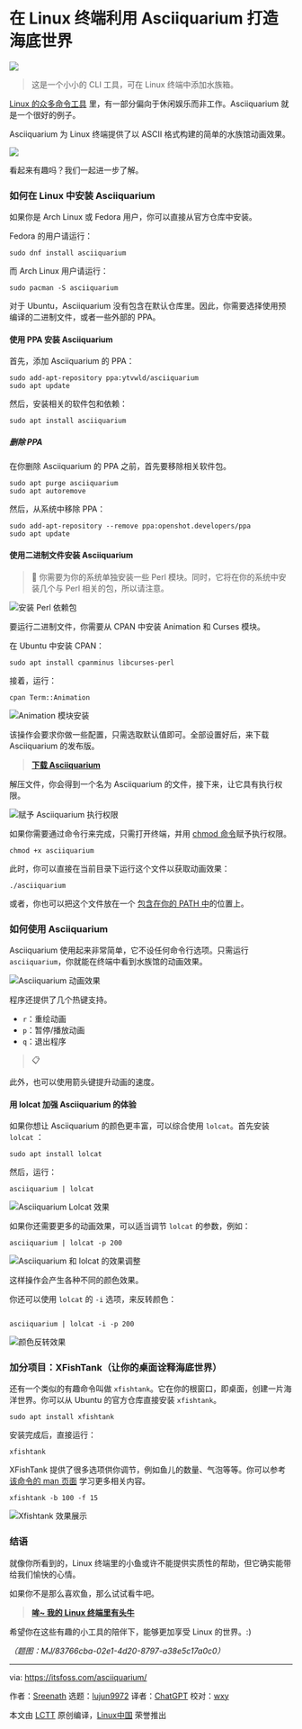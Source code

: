 [#]: subject: "Using Asciiquarium for Aquarium Like Animation Effects in Linux Terminal"
[#]: via: "https://itsfoss.com/asciiquarium/"
[#]: author: "Sreenath https://itsfoss.com/author/sreenath/"
[#]: collector: "lujun9972/lctt-scripts-1693450080"
[#]: translator: "ChatGPT"
[#]: reviewer: "wxy"
[#]: publisher: "wxy"
[#]: url: "https://linux.cn/article-16354-1.html"

在 Linux 终端利用 Asciiquarium 打造海底世界
======

![][0]

> 这是一个小小的 CLI 工具，可在 Linux 终端中添加水族箱。

[Linux 的众多命令工具][1] 里，有一部分偏向于休闲娱乐而非工作。Asciiquarium 就是一个很好的例子。

Asciiquarium 为 Linux 终端提供了以 ASCII 格式构建的简单的水族馆动画效果。

![][2]

看起来有趣吗？我们一起进一步了解。

### 如何在 Linux 中安装 Asciiquarium

如果你是 Arch Linux 或 Fedora 用户，你可以直接从官方仓库中安装。

Fedora 的用户请运行：

```
sudo dnf install asciiquarium
```

而 Arch Linux 用户请运行：

```
sudo pacman -S asciiquarium
```

对于 Ubuntu，Asciiquarium 没有包含在默认仓库里。因此，你需要选择使用预编译的二进制文件，或者一些外部的 PPA。

#### 使用 PPA 安装 Asciiquarium

首先，添加 Asciiquarium 的 PPA：

```
sudo add-apt-repository ppa:ytvwld/asciiquarium
sudo apt update
```

然后，安装相关的软件包和依赖：

```
sudo apt install asciiquarium
```

##### 删除 PPA

在你删除 Asciiquarium 的 PPA 之前，首先要移除相关软件包。

```
sudo apt purge asciiquarium
sudo apt autoremove
```

然后，从系统中移除 PPA：

```
sudo add-apt-repository --remove ppa:openshot.developers/ppa
sudo apt update
```

#### 使用二进制文件安装 Asciiquarium

> 🚧 你需要为你的系统单独安装一些 Perl 模块。同时，它将在你的系统中安装几个与 Perl 相关的包，所以请注意。

![安装 Perl 依赖包][3]

要运行二进制文件，你需要从 CPAN 中安装 Animation 和 Curses 模块。

在 Ubuntu 中安装 CPAN：

```
sudo apt install cpanminus libcurses-perl
```

接着，运行：

```
cpan Term::Animation
```

![Animation 模块安装][4]

该操作会要求你做一些配置，只需选取默认值即可。全部设置好后，来下载 Asciiquarium 的发布版。

> **[下载 Asciiquarium][5]**

解压文件，你会得到一个名为 Asciiquarium 的文件，接下来，让它具有执行权限。

![赋予 Asciiquarium 执行权限][6]

如果你需要通过命令行来完成，只需打开终端，并用 [chmod 命令][7]赋予执行权限。

```
chmod +x asciiquarium
```

此时，你可以直接在当前目录下运行这个文件以获取动画效果：

```
./asciiquarium
```

或者，你也可以把这个文件放在一个 [包含在你的 PATH 中][8]的位置上。

### 如何使用 Asciiquarium

Asciiquarium 使用起来非常简单，它不设任何命令行选项。只需运行 `asciiquarium`，你就能在终端中看到水族馆的动画效果。

![Asciiquarium 动画效果][2]

程序还提供了几个热键支持。

  * `r`：重绘动画
  * `p`：暂停/播放动画
  * `q`：退出程序

> 📋

此外，也可以使用箭头键提升动画的速度。

#### 用 lolcat 加强 Asciiquarium 的体验

如果你想让 Asciiquarium 的颜色更丰富，可以综合使用 `lolcat`。首先安装 `lolcat` ：

```
sudo apt install lolcat
```

然后，运行：

```
asciiquarium | lolcat
```

![Asciiquarium Lolcat 效果][9]

如果你还需要更多的动画效果，可以适当调节 `lolcat` 的参数，例如：

```
asciiquarium | lolcat -p 200

```

![Asciiquarium 和 lolcat 的效果调整][10]

这样操作会产生各种不同的颜色效果。

你还可以使用 `lolcat` 的 `-i` 选项，来反转颜色：

```

asciiquarium | lolcat -i -p 200

```

![颜色反转效果][11]

### 加分项目：XFishTank（让你的桌面诠释海底世界）

还有一个类似的有趣命令叫做 `xfishtank`。它在你的根窗口，即桌面，创建一片海洋世界。你可以从 Ubuntu 的官方仓库直接安装 `xfishtank`。

```
sudo apt install xfishtank
```

安装完成后，直接运行：

```
xfishtank
```

XFishTank 提供了很多选项供你调节，例如鱼儿的数量、气泡等等。你可以参考 [该命令的 man 页面][12] 学习更多相关内容。

```
xfishtank -b 100 -f 15
```

![Xfishtank 效果展示][13]

### 结语

就像你所看到的，Linux 终端里的小鱼或许不能提供实质性的帮助，但它确实能带给我们愉快的心情。

如果你不是那么喜欢鱼，那么试试看牛吧。

> **[哞~ 我的 Linux 终端里有头牛][14]**

希望你在这些有趣的小工具的陪伴下，能够更加享受 Linux 的世界。:)

*（题图：MJ/83766cba-02e1-4d20-8797-a38e5c17a0c0）*

--------------------------------------------------------------------------------

via: https://itsfoss.com/asciiquarium/

作者：[Sreenath][a]
选题：[lujun9972][b]
译者：[ChatGPT](https://linux.cn/lctt/ChatGPT)
校对：[wxy](https://github.com/wxy)

本文由 [LCTT](https://github.com/LCTT/TranslateProject) 原创编译，[Linux中国](https://linux.cn/) 荣誉推出

[a]: https://itsfoss.com/author/sreenath/
[b]: https://github.com/lujun9972
[1]: https://itsfoss.com/funny-linux-commands/
[2]: https://itsfoss.com/content/images/2023/10/asciiquarium.png
[3]: https://itsfoss.com/content/images/2023/10/Installing-perl-dependencies.png
[4]: https://itsfoss.com/content/images/2023/10/animation-module-setup.png
[5]: https://robobunny.com/projects/asciiquarium/html/
[6]: https://itsfoss.com/content/images/2023/10/execution-permission-for-asciiquarium.png
[7]: https://linuxhandbook.com/chmod-command/
[8]: https://itsfoss.com/add-directory-to-path-linux/
[9]: https://itsfoss.com/content/images/2023/10/ascciiquarium-lolcat.png
[10]: https://itsfoss.com/content/images/2023/10/lolcat-200.gif
[11]: https://itsfoss.com/content/images/2023/10/inverted.png
[12]: https://itsfoss.com/linux-man-page-guide/
[13]: https://itsfoss.com/content/images/2023/10/xfishtank.png
[14]: https://linux.cn/article-15952-1.html
[0]: https://img.linux.net.cn/data/attachment/album/202311/06/104101r2sfkrf27ozfqffq.png